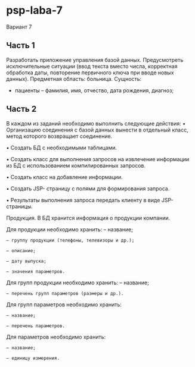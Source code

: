 # psp-laba-7
 Вариант 7
## Часть 1

 Разработать приложение управления базой данных. Предусмотреть исключительные ситуации (ввод текста вместо числа, корректная обработка даты, повторение первичного ключа при вводе новых данных). 
	Предметная область: больница. Сущность:
-  пациенты – фамилия, имя, отчество, дата рождения, диагноз; 

## Часть 2

 В каждом из заданий необходимо выполнить следующие действия:
•	Организацию соединения с базой данных вынести в отдельный класс, метод которого возвращает соединение.

•	Создать БД с необходимыми таблицами. 

•	Создать класс для выполнения запросов на извлечение информации из БД с использованием компилированных запросов.

•	Создать класс на добавление информации.

•	Создать JSP- страницу с полями для формирования запроса.

•	Результаты выполнения запроса передать клиенту в виде JSP-страницы.


Продукция. В БД хранится информация о продукции компании.

Для продукции необходимо хранить:
	– название;
 
	– группу продукции (телефоны, телевизоры и др.);
 
	– описание;
 
	– дату выпуска;
 
	– значения параметров.
 
Для групп продукции необходимо хранить:
	– название;
 
	– перечень групп параметров (размеры и др.).
 
Для групп параметров необходимо хранить:

	– название;
 
	– перечень параметров.
 
Для параметров необходимо хранить:

	– название;
 
	– единицу измерения.
